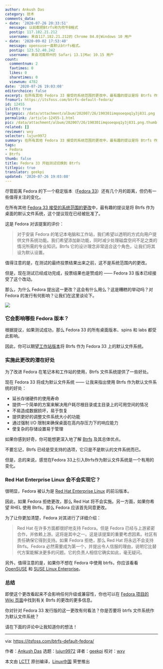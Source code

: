 ```yaml
---
author: Ankush Das
category: 技术
comments_data:
- date: '2020-07-26 20:33:51'
  message: 以前都把Btrfs称为吹牛B格式
  postip: 117.182.21.212
  username: 来自117.182.21.212的 Chrome 84.0|Windows 10 用户
- date: '2020-09-02 17:53:40'
  message: opensuse一直默认btrfs格式。
  postip: 123.52.40.242
  username: 来自河南郑州的 Safari 13.1|Mac 10.15 用户
count:
  commentnum: 2
  favtimes: 0
  likes: 0
  sharetimes: 0
  viewnum: 4782
date: '2020-07-26 19:03:08'
editorchoice: false
excerpt: 在所有其他 Fedora 33 接受的系统范围的更改中，最有趣的提议是将 Btrfs 作为桌面的默认文件系统，这个提议现在已经被批准了。
fromurl: https://itsfoss.com/btrfs-default-fedora/
id: 12455
islctt: true
largepic: /data/attachment/album/202007/26/190301imqooeqoq1y3j831.png
permalink: /article-12455-1.html
pic: /data/attachment/album/202007/26/190301imqooeqoq1y3j831.png.thumb.jpg
related: []
reviewer: wxy
selector: lujun9972
summary: 在所有其他 Fedora 33 接受的系统范围的更改中，最有趣的提议是将 Btrfs 作为桌面的默认文件系统，这个提议现在已经被批准了。
tags:
- Fedora
- Btrfs
thumb: false
title: Fedora 33 开始测试切换到 Btrfs
titlepic: true
translator: geekpi
updated: '2020-07-26 19:03:08'
---
```


尽管距离 Fedora 的下一个稳定版本（[Fedora 33](https://fedoraproject.org/wiki/Releases/33/ChangeSet)）还有几个月的距离，但仍有一些值得关注的变化。


在所有其他 [Fedora 33 接受的系统范围的更改](https://fedoraproject.org/wiki/Releases/33/ChangeSet)中，最有趣的提议是将 Btrfs 作为桌面的默认文件系统，这个提议现在已经被批准了。


这是 Fedora 对该提案的评价：



> 
> 对于安装 Fedora 的笔记本电脑和工作站，我们希望以透明的方式向用户提供文件系统功能。我们希望添加新功能，同时减少处理磁盘空间不足之类的情况所需的专业知识。Btrfs 它的设计理念非常适合这个角色，让我们将其设为默认设置。
> 
> 
> 


值得注意的是，在测试的最终投票结果出来之前，这不是系统范围内的更改。


但是，现在测试已经成功完成，投票结果也是赞成的 —— Fedora 33 版本已经接受了这个改动。


那么，为什么 Fedora 提出这一更改？这会有什么用么？这是糟糕的举动吗？对 Fedora 的发行有何影响？让我们在这里谈论下。


![](/data/attachment/album/202007/26/190301imqooeqoq1y3j831.png)


### 它会影响哪些 Fedora 版本？


根据提议，如果测试成功，那么 Fedora 33 的所有桌面版本、spins 和 labs 都受此影响。


因此，你可以期望[工作站版本](https://getfedora.org/en/workstation/)将 Btrfs 作为 Fedora 33 上的默认文件系统。


### 实施此更改的潜在好处


为了改进 Fedora 在笔记本和工作站的使用，Btrfs 文件系统提供了一些好处。


现在 Fedora 33 将成为默认文件系统 —— 让我来指出使用 Btrfs 作为默认文件系统的好处：


* 延长存储硬件的使用寿命
* 提供一个简单的方案来解决用户耗尽根目录或主目录上的可用空间的情况
* 不易造成数据损坏，易于恢复
* 提供更好的调整文件系统大小的功能
* 通过强制 I/O 限制来确保桌面在高内存压力下的响应能力
* 使复杂的存储设置易于管理


如果你感到好奇，你可能想更深入地了解 [Btrfs](https://en.wikipedia.org/wiki/Btrfs) 及其总体优点。


不要忘记，Btrfs 已经是受支持的选项，它只是不是默认的文件系统而已。


但是，总的来说，感觉在Fedora 33上引入Btrfs作为默认文件系统是一个有用的变化。


### Red Hat Enterprise Linux 会不会实现它？


很明显，Fedora 被认为是 [Red Hat Enterprise Linux](https://www.redhat.com/en/technologies/linux-platforms/enterprise-linux) 的前沿版本。


因此，如果 Fedora 拒绝更改，那么 Red Hat 将不会实施。另一方面，如果你希望 RHEL 使用 Btrfs，那么 Fedora 应该首先同意更改。


为了让你更加清楚，Fedora 对其进行了详细介绍：



> 
> Red Hat 在许多方面都很好地支持 Fedora。但是 Fedora 已经与上游紧密合作，并依赖上游。这将是其中之一。这是该提案的重要考虑因素。社区有责任确保它得到支持。如果 Fedora 拒绝，那么 Red Hat 将永远不会支持 Btrfs。Fedora 必然需要成为第一个，并提出令人信服的理由，说明它比替代方案能解决更多的问题。它的负责人相信它确实如此，毫无疑问。
> 
> 
> 


另外，值得注意的是，如果你不想在 Fedora 中使用 btrfs，你应该看看 [OpenSUSE](https://www.opensuse.org) 和 [SUSE Linux Enterprise](https://www.suse.com)。


### 总结


即使这个更改看起来不会影响任何升级或兼容性，你也可以在 [Fedora 项目的 Wiki 页面](https://fedoraproject.org/wiki/Changes/BtrfsByDefault)中找到有关 Btrfs 的更改的更多信息。


你对针对 Fedora 33 发行版的这一更改有何看法？你是否要将 btrfs 文件系统作为默认文件系统？


请在下面的评论中让我知道你的想法！




---


via: <https://itsfoss.com/btrfs-default-fedora/>


作者：[Ankush Das](https://itsfoss.com/author/ankush/) 选题：[lujun9972](https://github.com/lujun9972) 译者：[geekpi](https://github.com/geekpi) 校对：[wxy](https://github.com/wxy)


本文由 [LCTT](https://github.com/LCTT/TranslateProject) 原创编译，[Linux中国](https://linux.cn/) 荣誉推出